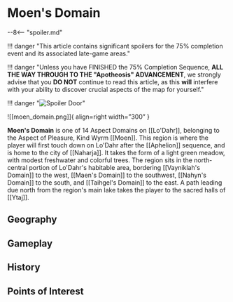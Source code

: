 # Moen's Domain

--8<-- "spoiler.md"

!!! danger "This article contains significant spoilers for the 75% completion event and its associated late-game areas."

!!! danger "Unless you have FINISHED the 75% Completion Sequence, **ALL THE WAY THROUGH TO THE "Apotheosis" ADVANCEMENT**, we strongly advise that you **DO NOT** continue to read this article, as this **will** interfere with your ability to discover crucial aspects of the map for yourself."

!!! danger "![Spoiler Door](/assets/img/spoiler_door.png)"

![[moen_domain.png]]{ align=right width=”300” }

**Moen's Domain** is one of 14 Aspect Domains on [[Lo'Dahr]], belonging to the Aspect of Pleasure, Kind Wyrm [[Moen]]. This region is where the player will first touch down on Lo'Dahr after the [[Aphelion]] sequence, and is home to the city of [[Naharja]]. It takes the form of a light green meadow, with modest freshwater and colorful trees. The region sits in the north-central portion of Lo'Dahr's habitable area, bordering [[Vayniklah's Domain]] to the west, [[Maen's Domain]] to the southwest, [[Nahyn's Domain]] to the south, and [[Taihgel's Domain]] to the east. A path leading due north from the region's main lake takes the player to the sacred halls of [[Ytaj]].

## Geography

## Gameplay

## History

## Points of Interest